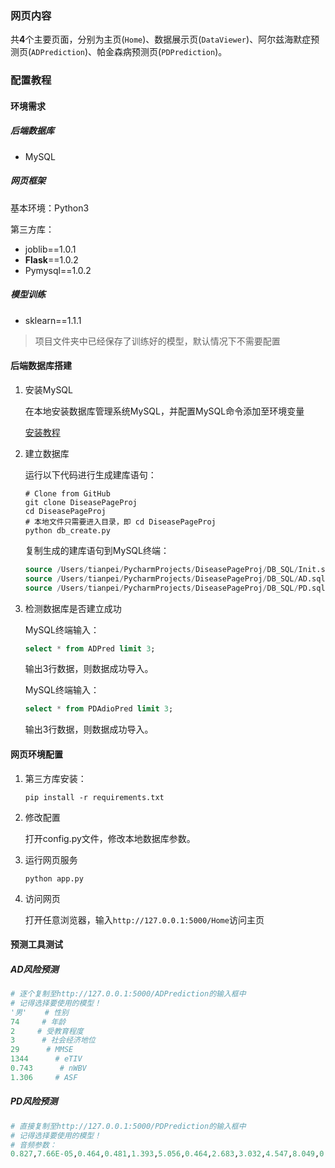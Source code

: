 ### 网页内容

共**4**个主要页面，分别为主页(`Home`)、数据展示页(`DataViewer`)、阿尔兹海默症预测页(`ADPrediction`)、帕金森病预测页(`PDPrediction`)。

### 配置教程

#### 环境需求

##### 后端数据库

- MySQL

##### 网页框架

基本环境：Python3

第三方库：

- joblib==1.0.1
- **Flask**==1.0.2
- Pymysql==1.0.2

##### 模型训练

- sklearn==1.1.1

> 项目文件夹中已经保存了训练好的模型，默认情况下不需要配置



#### 后端数据库搭建

1. 安装MySQL

   在本地安装数据库管理系统MySQL，并配置MySQL命令添加至环境变量

   [安装教程](https://blog.csdn.net/qq_59636442/article/details/123058454)

2. 建立数据库

   运行以下代码进行生成建库语句：

   ```shell
   # Clone from GitHub
   git clone DiseasePageProj
   cd DiseasePageProj
   # 本地文件只需要进入目录，即 cd DiseasePageProj
   python db_create.py
   ```

   复制生成的建库语句到MySQL终端：

   ```sql
   source /Users/tianpei/PycharmProjects/DiseasePageProj/DB_SQL/Init.sql;
   source /Users/tianpei/PycharmProjects/DiseasePageProj/DB_SQL/AD.sql;
   source /Users/tianpei/PycharmProjects/DiseasePageProj/DB_SQL/PD.sql;
   ```

3. 检测数据库是否建立成功

   MySQL终端输入：

   ```sql
   select * from ADPred limit 3;
   ```

   输出3行数据，则数据成功导入。

   MySQL终端输入：

   ```sql
   select * from PDAdioPred limit 3;
   ```

   输出3行数据，则数据成功导入。





#### 网页环境配置

1. 第三方库安装：

   ```shell
   pip install -r requirements.txt
   ```

2. 修改配置

   打开config.py文件，修改本地数据库参数。

3. 运行网页服务

   ```shell
   python app.py
   ```

4. 访问网页

   打开任意浏览器，输入`http://127.0.0.1:5000/Home`访问主页



#### 预测工具测试

##### AD风险预测

```python
# 逐个复制至http://127.0.0.1:5000/ADPrediction的输入框中
# 记得选择要使用的模型！
'男'    # 性别 
74     # 年龄 
2     # 受教育程度
3      # 社会经济地位 
29      # MMSE
1344      # eTIV
0.743      # nWBV
1.306     # ASF
```

##### PD风险预测

```python
# 直接复制至http://127.0.0.1:5000/PDPrediction的输入框中
# 记得选择要使用的模型！
# 音频参数：
0.827,7.66E-05,0.464,0.481,1.393,5.056,0.464,2.683,3.032,4.547,8.049,0.119402,9.859,108.015,107.959,102.496,116.847,192,191,0.09263342
```











